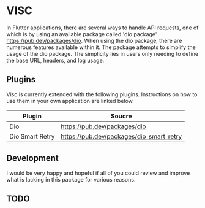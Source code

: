 # VISC

In Flutter applications, there are several ways to handle API requests, one of which is by using an available package called 'dio package' https://pub.dev/packages/dio. When using the dio package, there are numerous features available within it.
The package attempts to simplify the usage of the dio package. The simplicity lies in users only needing to define the base URL, headers, and log usage.

## Plugins

Visc is currently extended with the following plugins.
Instructions on how to use them in your own application are linked below.

| Plugin          | Soucre                                   |
| --------------- | ---------------------------------------- |
| Dio             | https://pub.dev/packages/dio             |
| Dio Smart Retry | https://pub.dev/packages/dio_smart_retry |

## Development

I would be very happy and hopeful if all of you could review and improve what is lacking in this package for various reasons.

## TODO
